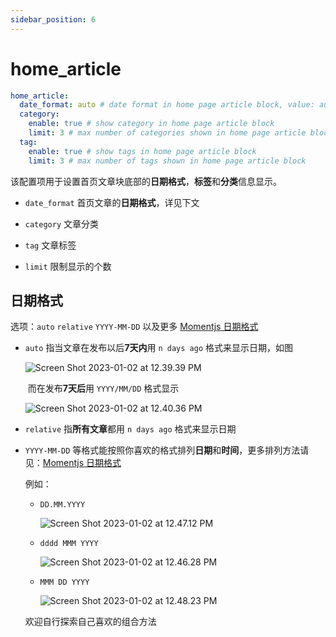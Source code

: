 ```yaml
---
sidebar_position: 6
---
```


# home_article

```yaml
home_article:
  date_format: auto # date format in home page article block, value: auto | relative | YYYY-MM-DD | YYYY.MM.DD HH:mm:ss | DD/MM/YYYY | and etc. 
  category:
    enable: true # show category in home page article block
    limit: 3 # max number of categories shown in home page article block
  tag:
    enable: true # show tags in home page article block
    limit: 3 # max number of tags shown in home page article block
```
该配置项用于设置首页文章块底部的**日期格式**，**标签**和**分类**信息显示。

- `date_format` 首页文章的**日期格式**，详见下文


- `category` 文章分类
- `tag` 文章标签
- `limit` 限制显示的个数

## 日期格式

选项：`auto` `relative` `YYYY-MM-DD` 以及更多 [Momentjs 日期格式](https://momentjscom.readthedocs.io/en/latest/moment/04-displaying/01-format/)

- `auto` 指当文章在发布以后**7天内**用 `n days ago` 格式来显示日期，如图

  ![Screen Shot 2023-01-02 at 12.39.39 PM](https://evan.beee.top/img/Screen%20Shot%202023-01-02%20at%2012.39.39%20PM.png)

  ​	而在发布**7天后**用 `YYYY/MM/DD` 格式显示

  ![Screen Shot 2023-01-02 at 12.40.36 PM](https://evan.beee.top/img/Screen%20Shot%202023-01-02%20at%2012.40.36%20PM.png)

- `relative` 指**所有文章**都用 `n days ago` 格式来显示日期

- `YYYY-MM-DD` 等格式能按照你喜欢的格式排列**日期**和**时间**，更多排列方法请见：[Momentjs 日期格式](https://momentjscom.readthedocs.io/en/latest/moment/04-displaying/01-format/)

  例如：

  - `DD.MM.YYYY`

    ![Screen Shot 2023-01-02 at 12.47.12 PM](https://evan.beee.top/img/Screen%20Shot%202023-01-02%20at%2012.47.12%20PM.png)

  - `dddd MMM YYYY`

    ![Screen Shot 2023-01-02 at 12.46.28 PM](https://evan.beee.top/img/Screen%20Shot%202023-01-02%20at%2012.46.28%20PM.png)

  - `MMM DD YYYY`

    ![Screen Shot 2023-01-02 at 12.48.23 PM](https://evan.beee.top/img/Screen%20Shot%202023-01-02%20at%2012.48.23%20PM.png)

  欢迎自行探索自己喜欢的组合方法



